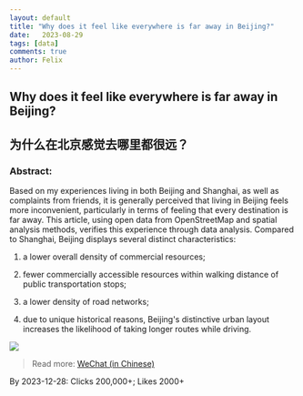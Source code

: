 ```yaml
---
layout: default
title: "Why does it feel like everywhere is far away in Beijing?"
date:   2023-08-29
tags: [data]
comments: true
author: Felix
---
```


<!-- more -->

## **Why does it feel like everywhere is far away in Beijing?**
## 为什么在北京感觉去哪里都很远？

### **Abstract:** 

Based on my experiences living in both Beijing and Shanghai, as well as complaints from friends, it is generally perceived that living in Beijing feels more inconvenient, particularly in terms of feeling that every destination is far away. This article, using open data from OpenStreetMap and spatial analysis methods, verifies this experience through data analysis. Compared to Shanghai, Beijing displays several distinct characteristics: 

1) a lower overall density of commercial resources; 

2) fewer commercially accessible resources within walking distance of public transportation stops; 

3) a lower density of road networks; 

4) due to unique historical reasons, Beijing's distinctive urban layout increases the likelihood of taking longer routes while driving.

![](https://github.com/SousekiL/BeijingShanghai/assets/16383958/f1196c58-4678-4967-8b55-64f16010c994)


> Read more: [WeChat (in Chinese)](https://mp.weixin.qq.com/s/ywQC_EmsF2VAiZprDFxhjg)

By 2023-12-28: Clicks 200,000+; Likes 2000+
